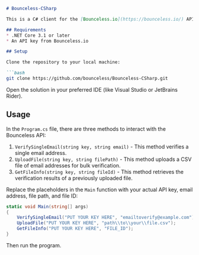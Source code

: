 
```markdown
# Bounceless-CSharp

This is a C# client for the [Bounceless.io](https://bounceless.io/) API.

## Requirements
* .NET Core 3.1 or later
* An API key from Bounceless.io

## Setup

Clone the repository to your local machine:

```bash
git clone https://github.com/bounceless/Bounceless-CSharp.git
```

Open the solution in your preferred IDE (like Visual Studio or JetBrains Rider). 

## Usage

In the `Program.cs` file, there are three methods to interact with the Bounceless API:

1. `VerifySingleEmail(string key, string email)` - This method verifies a single email address.
2. `UploadFile(string key, string filePath)` - This method uploads a CSV file of email addresses for bulk verification.
3. `GetFileInfo(string key, string fileId)` - This method retrieves the verification results of a previously uploaded file.

Replace the placeholders in the `Main` function with your actual API key, email address, file path, and file ID:

```csharp
static void Main(string[] args)
{
    VerifySingleEmail("PUT YOUR KEY HERE", "emailtoverify@example.com");
    UploadFile("PUT YOUR KEY HERE", "path\\to\\your\\file.csv");
    GetFileInfo("PUT YOUR KEY HERE", "FILE_ID");
}
```

Then run the program.
